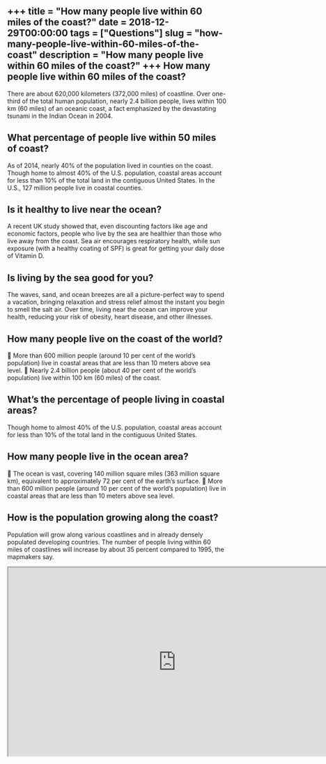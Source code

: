 +++
title = "How many people live within 60 miles of the coast?"
date = 2018-12-29T00:00:00
tags = ["Questions"]
slug = "how-many-people-live-within-60-miles-of-the-coast"
description = "How many people live within 60 miles of the coast?"
+++
How many people live within 60 miles of the coast?
--------------------------------------------------

There are about 620,000 kilometers (372,000 miles) of coastline. Over one-third of the total human population, nearly 2.4 billion people, lives within 100 km (60 miles) of an oceanic coast, a fact emphasized by the devastating tsunami in the Indian Ocean in 2004.

What percentage of people live within 50 miles of coast?
--------------------------------------------------------

As of 2014, nearly 40% of the population lived in counties on the coast. Though home to almost 40% of the U.S. population, coastal areas account for less than 10% of the total land in the contiguous United States. In the U.S., 127 million people live in coastal counties.

Is it healthy to live near the ocean?
-------------------------------------

A recent UK study showed that, even discounting factors like age and economic factors, people who live by the sea are healthier than those who live away from the coast. Sea air encourages respiratory health, while sun exposure (with a healthy coating of SPF) is great for getting your daily dose of Vitamin D.

Is living by the sea good for you?
----------------------------------

The waves, sand, and ocean breezes are all a picture-perfect way to spend a vacation, bringing relaxation and stress relief almost the instant you begin to smell the salt air. Over time, living near the ocean can improve your health, reducing your risk of obesity, heart disease, and other illnesses.

How many people live on the coast of the world?
-----------------------------------------------

 More than 600 million people (around 10 per cent of the world’s population) live in coastal areas that are less than 10 meters above sea level.  Nearly 2.4 billion people (about 40 per cent of the world’s population) live within 100 km (60 miles) of the coast.

What’s the percentage of people living in coastal areas?
--------------------------------------------------------

Though home to almost 40% of the U.S. population, coastal areas account for less than 10% of the total land in the contiguous United States.

How many people live in the ocean area?
---------------------------------------

 The ocean is vast, covering 140 million square miles (363 million square km), equivalent to approximately 72 per cent of the earth’s surface.  More than 600 million people (around 10 per cent of the world’s population) live in coastal areas that are less than 10 meters above sea level.

How is the population growing along the coast?
----------------------------------------------

Population will grow along various coastlines and in already densely populated developing countries. The number of people living within 60 miles of coastlines will increase by about 35 percent compared to 1995, the mapmakers say.

<iframe allow="accelerometer; autoplay; clipboard-write; encrypted-media; gyroscope; picture-in-picture" allowfullscreen="" class="__youtube_prefs__  epyt-is-override  no-lazyload" data-no-lazy="1" data-origheight="433" data-origwidth="770" data-skipgform_ajax_framebjll="" height="433" id="_ytid_95020" loading="lazy" src="https://www.youtube.com/embed/6u3KZSgPf7w?enablejsapi=1&autoplay=0&cc_load_policy=0&cc_lang_pref=&iv_load_policy=1&loop=0&modestbranding=0&rel=1&fs=1&playsinline=0&autohide=2&theme=dark&color=red&controls=1&" title="YouTube player" width="770"></iframe>